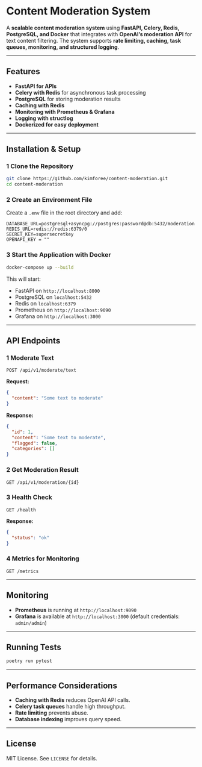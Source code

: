 # Content Moderation System

A **scalable content moderation system** using **FastAPI, Celery, Redis, PostgreSQL, and Docker** that integrates with **OpenAI’s moderation API** for text content filtering. The system supports **rate limiting, caching, task queues, monitoring, and structured logging**.

---

## Features

- **FastAPI for APIs**
- **Celery with Redis** for asynchronous task processing
- **PostgreSQL** for storing moderation results
- **Caching with Redis**
- **Monitoring with Prometheus & Grafana**
- **Logging with structlog**
- **Dockerized for easy deployment**

---

## Installation & Setup

### **1 Clone the Repository**
```bash
git clone https://github.com/kimforee/content-moderation.git
cd content-moderation
```

### **2 Create an Environment File**
Create a `.env` file in the root directory and add:
```env
DATABASE_URL=postgresql+asyncpg://postgres:password@db:5432/moderation
REDIS_URL=redis://redis:6379/0
SECRET_KEY=supersecretkey
OPENAPI_KEY = ""
```

### **3 Start the Application with Docker**
```bash
docker-compose up --build
```

This will start:
- FastAPI on `http://localhost:8000`
- PostgreSQL on `localhost:5432`
- Redis on `localhost:6379`
- Prometheus on `http://localhost:9090`
- Grafana on `http://localhost:3000`

---

## API Endpoints

### **1 Moderate Text**
```http
POST /api/v1/moderate/text
```
**Request:**
```json
{
  "content": "Some text to moderate"
}
```
**Response:**
```json
{
  "id": 1,
  "content": "Some text to moderate",
  "flagged": false,
  "categories": []
}
```

### **2 Get Moderation Result**
```http
GET /api/v1/moderation/{id}
```

### **3 Health Check**
```http
GET /health
```
**Response:**
```json
{
  "status": "ok"
}
```

### **4 Metrics for Monitoring**
```http
GET /metrics
```
---

## Monitoring
- **Prometheus** is running at `http://localhost:9090`
- **Grafana** is available at `http://localhost:3000` (default credentials: `admin/admin`)

---

## Running Tests
```bash
poetry run pytest
```

---

## Performance Considerations
- **Caching with Redis** reduces OpenAI API calls.
- **Celery task queues** handle high throughput.
- **Rate limiting** prevents abuse.
- **Database indexing** improves query speed.

---

## License
MIT License. See `LICENSE` for details.

